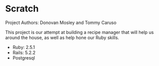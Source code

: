 # Scratch

Project Authors: Donovan Mosley and Tommy Caruso

This project is our attempt at building a recipe manager that will help us around the house, as well as
help hone our Ruby skills.

 - Ruby: 2.5.1
 - Rails: 5.2.2
 - Postgresql
